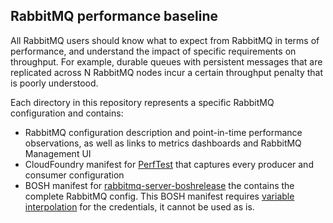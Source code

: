 ## RabbitMQ performance baseline

All RabbitMQ users should know what to expect from RabbitMQ in terms of performance, and understand the impact of specific requirements on throughput. For example, durable queues with persistent messages that are replicated across N RabbitMQ nodes incur a certain throughput penalty that is poorly understood.

Each directory in this repository represents a specific RabbitMQ configuration and contains:

* RabbitMQ configuration description and point-in-time performance observations, as well as links to metrics dashboards and RabbitMQ Management UI
* CloudFoundry manifest for [PerfTest](https://github.com/rabbitmq/rabbitmq-perf-test) that captures every producer and consumer configuration
* BOSH manifest for [rabbitmq-server-boshrelease](https://github.com/rabbitmq/rabbitmq-server-boshrelease) the contains the complete RabbitMQ config. This BOSH manifest requires [variable interpolation](http://bosh.io/docs/cli-int.html) for the credentials, it cannot be used as is.
